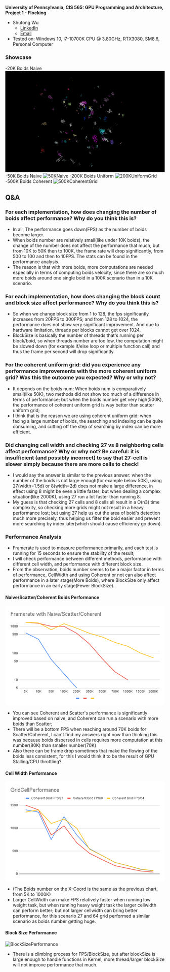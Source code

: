 **University of Pennsylvania, CIS 565: GPU Programming and Architecture,
Project 1 - Flocking**

* Shutong Wu
  * [LinkedIn](https://www.linkedin.com/in/shutong-wu-214043172/)
  * [Email](shutong@seas.uepnn.edu)
* Tested on: Windows 10, i7-10700K CPU @ 3.80GHz, RTX3080, SM8.6, Personal Computer 

### Showcase
-20K Boids Naive 
![20KNaive](./images/20knaive.gif)
-50K Boids Naive
![50KNaive](./images/50knaive.gif)
-200K Boids Uniform
![200KUniformGrid](./images/200kuni.gif)
-500K Boids Coherent
![500KCoherentGrid](./images/500kco.gif)

## Q&A

###  For each implementation, how does changing the number of boids affect performance? Why do you think this is?
- In all, The performance goes down(FPS) as the number of boids become larger. 
- When boids number are relatively small(like under 10K boids), the change of the number does not affect the performance that much, but from 10K to 50K then to 100K, the frame rate will drop significantly, from 500 to 100 and then to 10FPS. The stats can be found in the performance analysis.
- The reason is that with more boids, more computations are needed especially in terms of computing boids velocity, since there are so much more boids around one single boid in a 100K scenario than in a 10K scenario. 

###  For each implementation, how does changing the block count and block size affect performance? Why do you think this is?
- So when we change block size from 1 to 128, the fps significantly increases from 20FPS to 300FPS; and from 128 to 1024, the performance does not show very significant improvement. And due to hardware limitation, threads per blocks cannot get over 1024.
- BlockSize is basically the number of threads that's running per block/boid, so when threads number are too low, the computation might be slowed down (for example if/else loop or multiple function call) and thus the frame per second will drop significantly.

###  For the coherent uniform grid: did you experience any performance improvements with the more coherent uniform grid? Was this the outcome you expected? Why or why not?
- It depends on the boids num; When boids num is comparatively small(like 50K), two methods did not show too much of a difference in terms of performance; but when the boids number get very high(500K), the performance of coherent uniform grid is way better than scatter uniform grid;
- I think that is the reason we are using coherent uniform grid: when facing a large number of boids, the searching and indexing can be quite consuming, and cutting off the step of searching by index can be more efficient.

###  Did changing cell width and checking 27 vs 8 neighboring cells affect performance? Why or why not? Be careful: it is insufficient (and possibly incorrect) to say that 27-cell is slower simply because there are more cells to check!
- I would say the answer is similar to the previous answer: when the number of the boids is not large enough(for example below 50K), using 27(width=1.5d) or 8(width=2d) does not make a large difference, in effect using 8 might be even a little faster; but when dealing a complex situation(like 2000K), using 27 run a lot faster than running 8. 
- My guess is that checking 27 cells and 8 cells all result in a O(n3) time complexity, so checking more grids might not result in a heavy performance lost; but using 27 help us cut the area of boid's detection much more precisely, thus helping us filter the boid easier and prevent more searching by index later(which should cause efficiency go down). 

### Performance Analysis
- Framerate is used to measure performance primarily, and each test is running for 15 seconds to ensure the stability of the result;
- I will check performance between different methods, performance with different cell width, and performance with different block size.
- From the observation, boids number seems to be a major factor in terms of performance, CellWidth and using Coherent or not can also affect performance in a later stage(More Boids), where BlockSize only affect performance in an early stage(Fewer BlockSize).
#### Naive/Scatter/Coherent Boids Performance
![NaiveGridPlot](./images/Framerate%20with%20Naive_Scatter_Coherent.png)
- You can see Coherent and Scatter's performance is significantly improved based on naive, and Coherent can run a scenario with more boids than Scatter;
- There will be a bottom FPS when reaching around 70K boids for Scatter/Coherent, I can't find my answers right now than thinking this was because boids dispersed in cells requires more computation at this number(80K) than smaller number(70K)
- Also there can be frame drop sometimes that make the flowing of the boids less consistent, for this I would think it to be the result of GPU Stalling/CPU throttling? 
#### Cell Width Performance
![CellWidthPerformance](./images/GridCellPerformance.png)
- (The Boids number on the X-Coord is the same as the previous chart, from 5K to 1000K)
- Larger CellWidth can make FPS relatively faster when running low weight task, but when running heavy weight task the larger cellwidth can perform better; but not larger cellwidth can bring better performance, for this scenario 27 and 64 grid performed a similar scenario as boids number getting huge.

#### Block Size Performance
![BlockSizePerformance](./images/Coherent%208%20500K%20%E5%92%8CScatter%208%20200K.png)
- There is a climbing process for FPS/BlockSize, but after blockSize is large enough to handle functions in Kernel, more thread/larger blockSize will not improve performance that much. 

